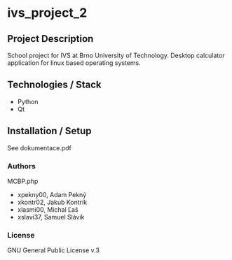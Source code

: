 # ivs_project_2

## Project Description
School project for IVS at Brno University of Technology. Desktop calculator application for linux based operating systems.

## Technologies / Stack
- Python
- Qt

## Installation / Setup
See dokumentace.pdf

### Authors

MCBP.php
- xpekny00, Adam Pekný 
- xkontr02, Jakub Kontrík 
- xlasmi00, Michal Ľaš 
- xslavi37, Samuel Slávik 

### License

GNU General Public License v.3
